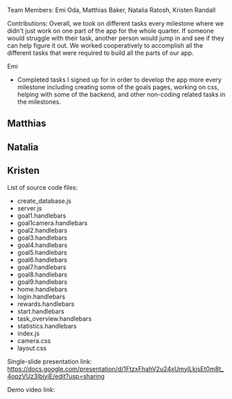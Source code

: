 Team Members: Emi Oda, Matthias Baker, Natalia Ratosh, Kristen Randall

Contributions: 
Overall, we took on different tasks every milestone where we didn't just work on one part of the app for the whole quarter. If someone would struggle with their task, another person would jump in and see if they can help figure it out. We worked cooperatively to accomplish all the different tasks that were required to build all the parts of our app.

Emi
- Completed tasks I signed up for in order to develop the app more every milestone including creating some of the goals pages, working on css, helping with some of the backend, and other non-coding related tasks in the milestones. 

Matthias
- 

Natalia
- 

Kristen
-

List of source code files:
- create_database.js
- server.js
- goal1.handlebars
- goal1camera.handlebars
- goal2.handlebars
- goal3.handlebars
- goal4.handlebars
- goal5.handlebars
- goal6.handlebars
- goal7.handlebars
- goal8.handlebars
- goal9.handlebars
- home.handlebars
- login.handlebars
- rewards.handlebars
- start.handlebars
- task_overview.handlebars
- statistics.handlebars
- index.js
- camera.css
- layout.css

Single-slide presentation link: https://docs.google.com/presentation/d/1FtzxFhahV2u24xUmylLkjsEt0m8t_4opzVUz3lbiyiE/edit?usp=sharing

Demo video link:
